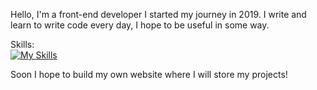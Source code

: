 Hello, I'm a front-end developer
I started my journey in 2019.
I write and learn to write code every day, I hope to be useful in some way.

Skills:<br>
[![My Skills](https://skillicons.dev/icons?i=html,css,scss,js,react,git)](https://skillicons.dev)<br>

Soon I hope to build my own website where I will store my projects!
